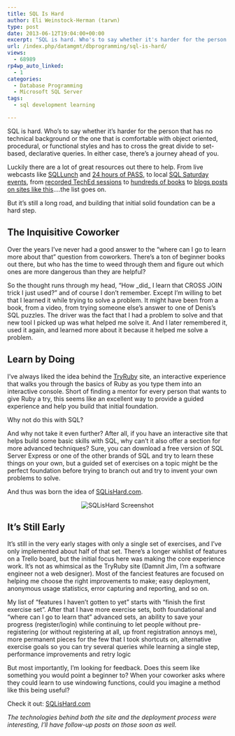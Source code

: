 ```yaml
---
title: SQL Is Hard
author: Eli Weinstock-Herman (tarwn)
type: post
date: 2013-06-12T19:04:00+00:00
excerpt: "SQL is hard. Who's to say whether it's harder for the person that has no technical background or the one that is comfortable with object oriented, procedural, or functional styles and has to cross the great divide to set-based, declarative queries. In either case, there's a journey ahead of you."
url: /index.php/datamgmt/dbprogramming/sql-is-hard/
views:
  - 68989
rp4wp_auto_linked:
  - 1
categories:
  - Database Programming
  - Microsoft SQL Server
tags:
  - sql development learning

---
```

SQL is hard. Who&#8217;s to say whether it&#8217;s harder for the person that has no technical background or the one that is comfortable with object oriented, procedural, or functional styles and has to cross the great divide to set-based, declarative queries. In either case, there&#8217;s a journey ahead of you.

Luckily there are a lot of great resources out there to help. From live webcasts like [SQLLunch][1] and [24 hours of PASS][2], to local [SQL Saturday events][3], from [recorded TechEd sessions][4] to [hundreds of books][5] to [blogs posts on sites like this][6]&#8230;.the list goes on.

But it&#8217;s still a long road, and building that initial solid foundation can be a hard step. 

## The Inquisitive Coworker

Over the years I&#8217;ve never had a good answer to the &#8220;where can I go to learn more about that&#8221; question from coworkers. There&#8217;s a ton of beginner books out there, but who has the time to weed through them and figure out which ones are more dangerous than they are helpful?

So the thought runs through my head, &#8220;How \_did\_ I learn that CROSS JOIN trick I just used?&#8221; and of course I don&#8217;t remember. Except I&#8217;m willing to bet that I learned it while trying to solve a problem. It might have been from a book, from a video, from trying someone else&#8217;s answer to one of Denis&#8217;s SQL puzzles. The driver was the fact that I had a problem to solve and that new tool I picked up was what helped me solve it. And I later remembered it, used it again, and learned more about it because it helped me solve a problem.

## Learn by Doing

I&#8217;ve always liked the idea behind the [TryRuby][7] site, an interactive experience that walks you through the basics of Ruby as you type them into an interactive console. Short of finding a mentor for every person that wants to give Ruby a try, this seems like an excellent way to provide a guided experience and help you build that initial foundation.

Why not do this with SQL?

And why not take it even further? After all, if you have an interactive site that helps build some basic skills with SQL, why can&#8217;t it also offer a section for more advanced techniques? Sure, you can download a free version of SQL Server Express or one of the other brands of SQL and try to learn these things on your own, but a guided set of exercises on a topic might be the perfect foundation before trying to branch out and try to invent your own problems to solve.

And thus was born the idea of [SQLisHard.com][8].

<div style="text-align: center">
  <img src="http://www.sqlishard.com/Content/Screenshot.png" alt="SQLisHard Screenshot" />
</div>

## It&#8217;s Still Early

It&#8217;s still in the very early stages with only a single set of exercises, and I&#8217;ve only implemented about half of that set. There&#8217;s a longer wishlist of features on a Trello board, but the initial focus here was making the core experience work. It&#8217;s not as whimsical as the TryRuby site (Damnit Jim, I&#8217;m a software engineer not a web designer). Most of the fanciest features are focused on helping me choose the right improvements to make; easy deployment, anonymous usage statistics, error capturing and reporting, and so on.

My list of &#8220;features I haven&#8217;t gotten to yet&#8221; starts with &#8220;finish the first exercise set&#8221;. After that I have more exercise sets, both foundational and &#8220;where can I go to learn that&#8221; advanced sets, an ability to save your progress (register/login) while continuing to let people without pre-registering (or without registering at all, up front registration annoys me), more permanent pieces for the few that I took shortcuts on, alternative exercise goals so you can try several queries while learning a single step, performance improvements and retry logic 

But most importantly, I&#8217;m looking for feedback. Does this seem like something you would point a beginner to? When your coworker asks where they could learn to use windowing functions, could you imagine a method like this being useful?

Check it out: [SQLisHard.com][8]

_The technologies behind both the site and the deployment process were interesting, I&#8217;ll have follow-up posts on those soon as well._

 [1]: http://www.sqllunch.com/ "SQLLunch"
 [2]: http://www.sqlpass.org/Events/24HoursofPASS.aspx "24 Hours of PASS"
 [3]: http://www.sqlsaturday.com/ "SQLSaturday"
 [4]: http://channel9.msdn.com/Events/TechEd/NorthAmerica/2012?sort=sequential&direction=desc&term=&t=database%2B-and-%2Bbusiness%2Bintelligence "TechEd 2012 Database Sessions"
 [5]: http://www.amazon.com/s/ref=nb_sb_noss_1?url=search-alias%3Daps&field-keywords=SQL "SQL Books on Amazon"
 [6]: /index.php/DataMgmt/ "Database posts at LessThanDot"
 [7]: http://tryruby.org "TryRuby interactive site"
 [8]: http://www.SQLisHard.com
